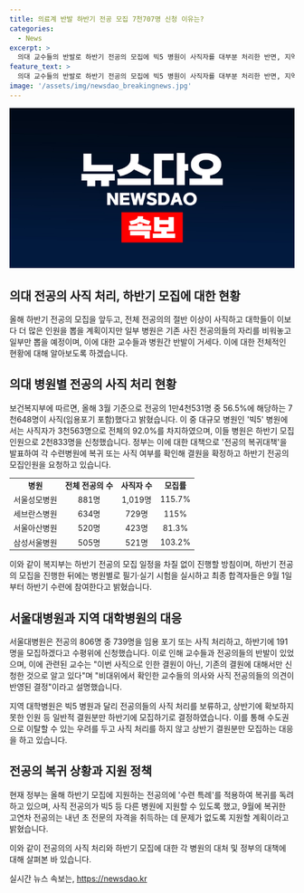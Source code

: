 ```yaml
---
title: 의료계 반발 하반기 전공 모집 7천707명 신청 이유는?
categories:
  - News
excerpt: >
  의대 교수들의 반발로 하반기 전공의 모집에 빅5 병원이 사직자를 대부분 처리한 반면, 지역 대학병원들은 사직 처리를 보류하고 일부 결원만 모집하는 움직임이 두드러진다. 전체 전공의의 56.5%가 사직하며, 빅5 병원의 92%가 사직자였다. 정부는 복귀를 독려하기 위해 하반기 모집에 수련 특례를 적용하고 있지만, 교수들과 전공의들의 반발이 여전해 결원 대부분을 충원하지 않기로 한 것으로 보인다. 지역 대학병원은 사직 처리를 하지 않고 상반기 결원분만 모집하는 식으로 대응 중인데, 이는 수도권으로의 이탈 우려로 인한 조치로 풀이된다.
feature_text: >
  의대 교수들의 반발로 하반기 전공의 모집에 빅5 병원이 사직자를 대부분 처리한 반면, 지역 대학병원들은 사직 처리를 보류하고 일부 결원만 모집하는 움직임이 두드러진다. 전체 전공의의 56.5%가 사직하며, 빅5 병원의 92%가 사직자였다. 정부는 복귀를 독려하기 위해 하반기 모집에 수련 특례를 적용하고 있지만, 교수들과 전공의들의 반발이 여전해 결원 대부분을 충원하지 않기로 한 것으로 보인다. 지역 대학병원은 사직 처리를 하지 않고 상반기 결원분만 모집하는 식으로 대응 중인데, 이는 수도권으로의 이탈 우려로 인한 조치로 풀이된다.
image: '/assets/img/newsdao_breakingnews.jpg'
---
```


<p><img src="/assets/img/newsdao_breakingnews.jpg" alt="pcversion 속보" /></p>

<h2>의대 전공의 사직 처리, 하반기 모집에 대한 현황</h2>

<p data-ke-size="size16">올해 하반기 전공의 모집을 앞두고, 전체 전공의의 절반 이상이 사직하고 대학들이 이보다 더 많은 인원을 뽑을 계획이지만 일부 병원은 기존 사진 전공의들의 자리를 비워놓고 일부만 뽑을 예정이며, 이에 대한 교수들과 병원간 반발이 거세다. 이에 대한 전체적인 현황에 대해 알아보도록 하겠습니다.</p>

<h2 data-ke-size="size26">의대 병원별 전공의 사직 처리 현황</h2>

<p data-ke-size="size16">보건복지부에 따르면, 올해 3월 기준으로 전공의 1만4천531명 중 56.5%에 해당하는 7천648명이 사직(임용포기 포함)했다고 밝혔습니다. 이 중 대규모 병원인 '빅5' 병원에서는 사직자가 3천563명으로 전체의 92.0%를 차지하였으며, 이들 병원은 하반기 모집 인원으로 2천833명을 신청했습니다. 정부는 이에 대한 대책으로 '전공의 복귀대책'을 발표하여 각 수련병원에 복귀 또는 사직 여부를 확인해 결원을 확정하고 하반기 전공의 모집인원을 요청하고 있습니다.</p>

<table>
    <tr>
        <td style="text-align: center; height: 17px;"><b>병원</b></td>
        <td style="text-align: center; height: 17px;"><b>전체 전공의 수</b></td>
        <td style="text-align: center; height: 17px;"><b>사직자 수</b></td>
        <td style="text-align: center; height: 17px;"><b>모집률</b></td>
    </tr>
    <tr>
        <td style="text-align: center; height: 17px;">서울성모병원</td>
        <td style="text-align: center; height: 17px;">881명</td>
        <td style="text-align: center; height: 17px;">1,019명</td>
        <td style="text-align: center; height: 17px;">115.7%</td>
    </tr>
    <tr>
        <td style="text-align: center; height: 17px;">세브란스병원</td>
        <td style="text-align: center; height: 17px;">634명</td>
        <td style="text-align: center; height: 17px;">729명</td>
        <td style="text-align: center; height: 17px;">115%</td>
    </tr>
    <tr>
        <td style="text-align: center; height: 17px;">서울아산병원</td>
        <td style="text-align: center; height: 17px;">520명</td>
        <td style="text-align: center; height: 17px;">423명</td>
        <td style="text-align: center; height: 17px;">81.3%</td>
    </tr>
    <tr>
        <td style="text-align: center; height: 17px;">삼성서울병원</td>
        <td style="text-align: center; height: 17px;">505명</td>
        <td style="text-align: center; height: 17px;">521명</td>
        <td style="text-align: center; height: 17px;">103.2%</td>
    </tr>
</table>

<p data-ke-size="size16">이와 같이 복지부는 하반기 전공의 모집 일정을 차질 없이 진행할 방침이며, 하반기 전공의 모집을 진행한 뒤에는 병원별로 필기·실기 시험을 실시하고 최종 합격자들은 9월 1일부터 하반기 수련에 참여한다고 밝혔습니다.</p>

<h2 data-ke-size="size26">서울대병원과 지역 대학병원의 대응</h2>

<p data-ke-size="size16">서울대병원은 전공의 806명 중 739명을 임용 포기 또는 사직 처리하고, 하반기에 191명을 모집하겠다고 수평위에 신청했습니다. 이로 인해 교수들과 전공의들의 반발이 있었으며, 이에 관련된 교수는 "이번 사직으로 인한 결원이 아닌, 기존의 결원에 대해서만 신청한 것으로 알고 있다"며 "비대위에서 확인한 교수들의 의사와 사직 전공의들의 의견이 반영된 결정"이라고 설명했습니다.</p>

<p data-ke-size="size16">지역 대학병원은 빅5 병원과 달리 전공의들의 사직 처리를 보류하고, 상반기에 확보하지 못한 인원 등 일반적 결원분만 하반기에 모집하기로 결정하였습니다. 이를 통해 수도권으로 이탈할 수 있는 우려를 두고 사직 처리를 하지 않고 상반기 결원분만 모집하는 대응을 하고 있습니다.</p>

<h2 data-ke-size="size26">전공의 복귀 상황과 지원 정책</h2>

<p data-ke-size="size16">현재 정부는 올해 하반기 모집에 지원하는 전공의에 '수련 특례'를 적용하여 복귀를 독려하고 있으며, 사직 전공의가 빅5 등 다른 병원에 지원할 수 있도록 했고, 9월에 복귀한 고연차 전공의는 내년 초 전문의 자격을 취득하는 데 문제가 없도록 지원할 계획이라고 밝혔습니다.</p>

<p data-ke-size="size16">이와 같이 전공의의 사직 처리와 하반기 모집에 대한 각 병원의 대처 및 정부의 대책에 대해 살펴본 바 있습니다.</p>
실시간 뉴스 속보는, <a href="https://newsdao.kr" rel="dofollow">https://newsdao.kr</a>


